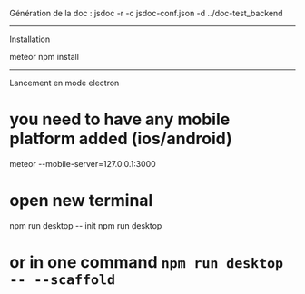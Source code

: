 Génération de la doc : jsdoc -r -c jsdoc-conf.json -d ../doc-test_backend

_________________________________________________________________________

Installation

meteor npm install

_________________________________________________________________________

Lancement en mode electron

# you need to have any mobile platform added (ios/android) 
 meteor --mobile-server=127.0.0.1:3000
 
 # open new terminal 
 
 npm run desktop -- init
 npm run desktop
 
 # or in one command `npm run desktop -- --scaffold`  